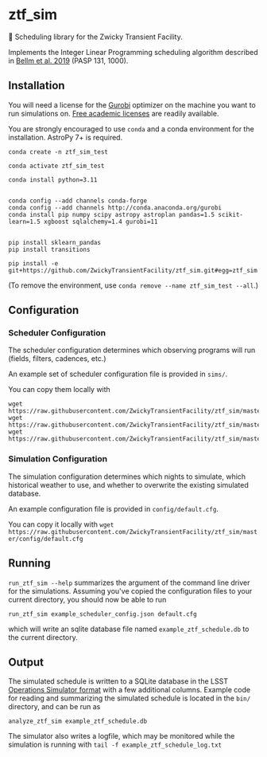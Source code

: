 # ztf_sim
:telescope: Scheduling library for the Zwicky Transient Facility.

Implements the Integer Linear Programming scheduling algorithm described in 
[Bellm et al. 2019](https://dx.doi.org/10.1088/1538-3873/ab0c2a) (PASP 131, 1000).

## Installation

You will need a license for the [Gurobi](http://www.gurobi.com/) optimizer on the machine you want to run simulations on.  [Free academic licenses](http://www.gurobi.com/academia/for-universities) are readily available.

You are strongly encouraged to use `conda` and a conda environment for the installation. AstroPy 7+ is required.


```
conda create -n ztf_sim_test

conda activate ztf_sim_test

conda install python=3.11


conda config --add channels conda-forge 
conda config --add channels http://conda.anaconda.org/gurobi
conda install pip numpy scipy astropy astroplan pandas=1.5 scikit-learn=1.5 xgboost sqlalchemy=1.4 gurobi=11


pip install sklearn_pandas 
pip install transitions

pip install -e git+https://github.com/ZwickyTransientFacility/ztf_sim.git#egg=ztf_sim
```

(To remove the environment, use `conda remove --name ztf_sim_test --all`.)


## Configuration

### Scheduler Configuration

The scheduler configuration determines which observing programs will run (fields, filters, cadences, etc.)  

An example set of scheduler configuration file is provided in `sims/`.

You can copy them locally with 
```
wget https://raw.githubusercontent.com/ZwickyTransientFacility/ztf_sim/master/sims/example_scheduler_config.json
wget https://raw.githubusercontent.com/ZwickyTransientFacility/ztf_sim/master/sims/survey_180501.json
wget https://raw.githubusercontent.com/ZwickyTransientFacility/ztf_sim/master/sims/reference_building.json
``` 

### Simulation Configuration

The simulation configuration determines which nights to simulate, which historical weather to use, and whether to overwrite the existing simulated database.

An example configuration file is provided in `config/default.cfg`.

You can copy it locally with `wget https://raw.githubusercontent.com/ZwickyTransientFacility/ztf_sim/master/config/default.cfg` 

## Running

`run_ztf_sim --help` summarizes the argument of the command line driver for the simulations.  Assuming you've copied the configuration files to your current directory, you should now be able to run

```
run_ztf_sim example_scheduler_config.json default.cfg
```

which will write an sqlite database file named `example_ztf_schedule.db` to the current directory.

## Output

The simulated schedule is written to a SQLite database in the LSST [Operations Simulator format](https://www.lsst.org/scientists/simulations/opsim/summary-table-column-descriptions-v335) with a few additional columns.  Example code for reading and summarizing the simulated schedule is located in the `bin/` directory, and can be run as

```
analyze_ztf_sim example_ztf_schedule.db
```

The simulator also writes a logfile, which may be monitored while the simulation is running with `tail -f example_ztf_schedule_log.txt`
